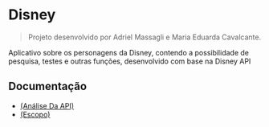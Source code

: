 # Disney

> Projeto desenvolvido por Adriel Massagli e Maria Eduarda Cavalcante.

Aplicativo sobre os personagens da Disney, contendo a possibilidade de pesquisa, testes e outras funções, desenvolvido com base na Disney API

## Documentação
* [(Análise Da API)](https://github.com/MariaEduCavalcante/AppDisney/wiki/An%C3%A1lise-da-API-do-projeto)
* [(Escopo)](https://github.com/MariaEduCavalcante/AppDisney/wiki/Escopo)




  


